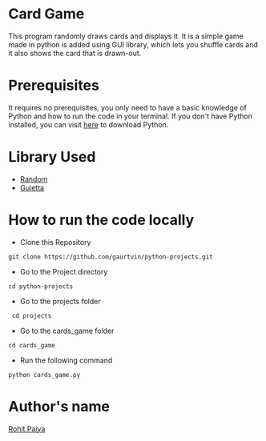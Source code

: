 # Card Game

This program randomly draws cards and displays it. It is a simple game made in python is added using GUI library, which lets you shuffle cards and it also shows the card that is drawn-out.

# Prerequisites

It requires no prerequisites, you only need to have a basic knowledge of Python and how to run the code in your terminal. If you don't have Python installed, you can visit [here](https://www.python.org/downloads/) to download Python.

# Library Used

* [Random](https://docs.python.org/3/library/random.html)
* [Guietta](https://docs.python.org/3/library/guietta.html)

# How to run the code locally

- Clone this Repository

```
git clone https://github.com/gaurtvin/python-projects.git
```

- Go to the Project directory

```
cd python-projects
```

- Go to the projects folder

```
 cd projects
```

- Go to the cards_game folder

```
cd cards_game
```

- Run the following command
```
python cards_game.py
```

# Author's name

[Rohit Paiya](https://github.com/paiyarohit)